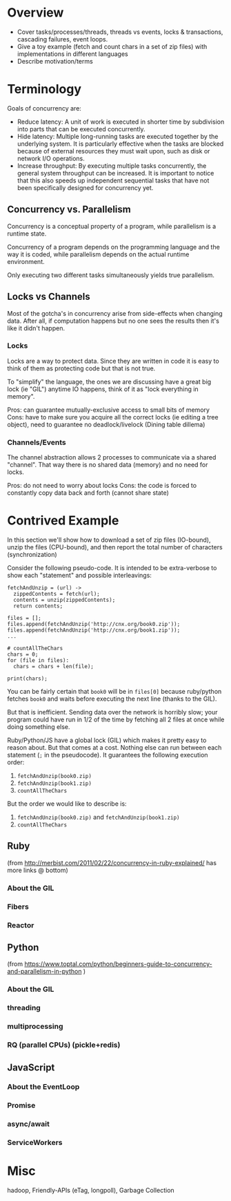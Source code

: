 # Overview

- Cover tasks/processes/threads, threads vs events, locks & transactions, cascading failures, event loops.
- Give a toy example (fetch and count chars in a set of zip files) with implementations in different languages
- Describe motivation/terms

# Terminology

Goals of concurrency are:

- Reduce latency: A unit of work is executed in shorter time by subdivision into parts that can be
executed concurrently.
- Hide latency: Multiple long-running tasks are executed together by the underlying system. It
is particularly effective when the tasks are blocked because of external resources they must
wait upon, such as disk or network I/O operations.
- Increase throughput: By executing multiple tasks concurrently, the general system throughput
can be increased. It is important to notice that this also speeds up independent sequential
tasks that have not been specifically designed for concurrency yet.



## Concurrency vs. Parallelism

Concurrency is a conceptual property of a program, while parallelism is a runtime state. 

Concurrency of a program depends on the programming language and the way it is coded, while parallelism depends on the actual runtime environment.

Only executing two different tasks simultaneously yields true parallelism.


## Locks vs Channels

Most of the gotcha's in concurrency arise from side-effects when changing data. After all, if computation happens but no one sees the results then it's like it didn't happen.

### Locks

Locks are a way to protect data. Since they are written in code it is easy to think of them as protecting code but that is not true.

To "simplify" the language, the ones we are discussing have a great big lock (ie "GIL") anytime IO happens, think of it as "lock everything in memory".

Pros: can guarantee mutually-exclusive access to small bits of memory
Cons: have to make sure you acquire all the correct locks (ie editing a tree object), need to guarantee no deadlock/livelock (Dining table dillema)


### Channels/Events

The channel abstraction allows 2 processes to communicate via a shared "channel". That way there is no shared data (memory) and no need for locks. 

Pros: do not need to worry about locks
Cons: the code is forced to constantly copy data back and forth (cannot share state)



# Contrived Example

In this section we'll show how to download a set of zip files (IO-bound), unzip the files (CPU-bound), and then report the total number of characters (synchronization)

Consider the following pseudo-code. It is intended to be extra-verbose to show each "statement" and possible interleavings:

```
fetchAndUnzip = (url) ->
  zippedContents = fetch(url);
  contents = unzip(zippedContents);
  return contents;

files = [];
files.append(fetchAndUnzip('http://cnx.org/book0.zip'));
files.append(fetchAndUnzip('http://cnx.org/book1.zip'));
...

# countAllTheChars
chars = 0;
for (file in files):
  chars = chars + len(file);

print(chars);
```

You can be fairly certain that `book0` will be in `files[0]` because ruby/python fetches `book0` and waits before executing the next line (thanks to the GIL).

But that is inefficient. Sending data over the network is horribly slow; your program could have run in 1/2 of the time by fetching all 2 files at once while doing something else.

Ruby/Python/JS have a global lock (GIL) which makes it pretty easy to reason about. But that comes at a cost. Nothing else can run between each statement (`;` in the pseudocode). It guarantees the following execution order:

1. `fetchAndUnzip(book0.zip)`
1. `fetchAndUnzip(book1.zip)`
1. `countAllTheChars`

But the order we would like to describe is:

1. `fetchAndUnzip(book0.zip)` and `fetchAndUnzip(book1.zip)`
1. `countAllTheChars`


## Ruby 

(from http://merbist.com/2011/02/22/concurrency-in-ruby-explained/ has more links @ bottom)

### About the GIL

### Fibers

### Reactor



## Python

(from https://www.toptal.com/python/beginners-guide-to-concurrency-and-parallelism-in-python )

### About the GIL

### threading

### multiprocessing

### RQ (parallel CPUs) (pickle+redis)



## JavaScript

### About the EventLoop

### Promise

### async/await

### ServiceWorkers


# Misc

hadoop, Friendly-APIs (eTag, longpoll), Garbage Collection
